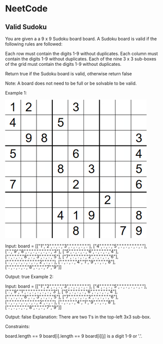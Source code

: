 # NeetCode

## Valid Sudoku


You are given a a 9 x 9 Sudoku board board. A Sudoku board is valid if the following rules are followed:

Each row must contain the digits 1-9 without duplicates.
Each column must contain the digits 1-9 without duplicates.
Each of the nine 3 x 3 sub-boxes of the grid must contain the digits 1-9 without duplicates.

Return true if the Sudoku board is valid, otherwise return false

Note: A board does not need to be full or be solvable to be valid.

Example 1:

![img.png](img.png)

Input: board =
[["1","2",".",".","3",".",".",".","."],
["4",".",".","5",".",".",".",".","."],
[".","9","8",".",".",".",".",".","3"],
["5",".",".",".","6",".",".",".","4"],
[".",".",".","8",".","3",".",".","5"],
["7",".",".",".","2",".",".",".","6"],
[".",".",".",".",".",".","2",".","."],
[".",".",".","4","1","9",".",".","8"],
[".",".",".",".","8",".",".","7","9"]]

Output: true
Example 2:

Input: board =
[["1","2",".",".","3",".",".",".","."],
["4",".",".","5",".",".",".",".","."],
[".","9","1",".",".",".",".",".","3"],
["5",".",".",".","6",".",".",".","4"],
[".",".",".","8",".","3",".",".","5"],
["7",".",".",".","2",".",".",".","6"],
[".",".",".",".",".",".","2",".","."],
[".",".",".","4","1","9",".",".","8"],
[".",".",".",".","8",".",".","7","9"]]

Output: false
Explanation: There are two 1's in the top-left 3x3 sub-box.

Constraints:

board.length == 9
board[i].length == 9
board[i][j] is a digit 1-9 or '.'.


